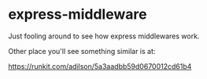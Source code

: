 # express-middleware

Just fooling around to see how express middlewares work.

Other place you'll see something similar is at:

https://runkit.com/adilson/5a3aadbb59d0670012cd61b4
